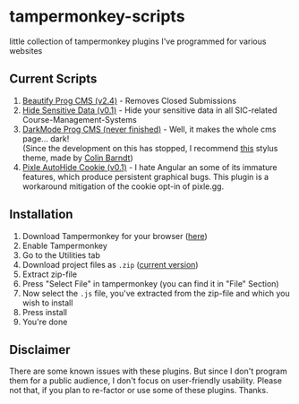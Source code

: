 # tampermonkey-scripts
little collection of tampermonkey plugins I've programmed for various websites

## Current Scripts

1. [Beautify Prog CMS (v2.4)](https://github.com/david-prv/prog-cms-tmpmky-scripts/blob/main/beautify_prog_cms.user.js) - Removes Closed Submissions
2. [Hide Sensitive Data (v0.1)](https://github.com/david-prv/prog-cms-tmpmky-scripts/blob/main/hide_sensitive_data.user.js) - Hide your sensitive data in all SIC-related Course-Management-Systems
3. [DarkMode Prog CMS (never finished)](https://github.com/david-prv/prog-cms-tmpmky-scripts/blob/main/darkmode_prog_cms.user.js) - Well, it makes the whole cms page... dark!  
(Since the development on this has stopped, I recommend [this](https://github.com/ColinTimBarndt/stylus_cms-sic-saarland-theme) stylus theme, made by [Colin Barndt](https://github.com/ColinTimBarndt))
4. [Pixle AutoHide Cookie (v0.1)](https://github.com/david-prv/tampermonkey-scripts/blob/main/pixle_hide_cookie.user.js) - I hate Angular an some of its immature features, which produce persistent graphical bugs. This plugin is a workaround mitigation of the cookie opt-in of pixle.gg.

## Installation

1. Download Tampermonkey for your browser ([here](https://www.tampermonkey.net))
2. Enable Tampermonkey
3. Go to the Utilities tab
4. Download project files as ``.zip`` ([current version](https://github.com/david-prv/prog-cms-tmpmky-scripts/archive/refs/heads/main.zip))
5. Extract zip-file
6. Press "Select File" in tampermonkey (you can find it in "File" Section)
7. Now select the ``.js`` file, you've extracted from the zip-file and which you wish to install
8. Press install
9. You're done

## Disclaimer

There are some known issues with these plugins. But since I don't program them for a public audience, I don't focus on user-friendly usability. Please not that, if you plan to re-factor or use some of these plugins. Thanks.
